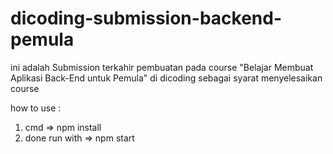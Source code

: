 # dicoding-submission-backend-pemula
ini adalah Submission terkahir pembuatan pada course "Belajar Membuat Aplikasi Back-End untuk Pemula" di dicoding sebagai syarat menyelesaikan course


how to use :
1. cmd => npm install
2. done run with => npm start
